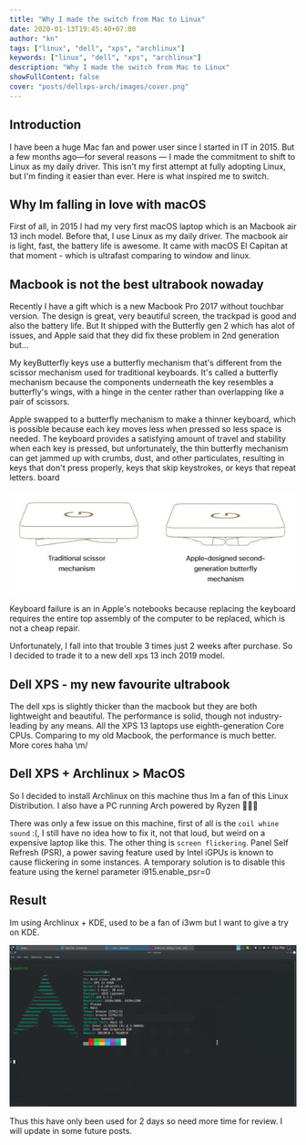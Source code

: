 ```yaml
---
title: "Why I made the switch from Mac to Linux"
date: 2020-01-13T19:45:40+07:00
author: "kn"
tags: ["linux", "dell", "xps", "archlinux"]
keywords: ["linux", "dell", "xps", "archlinux"]
description: "Why I made the switch from Mac to Linux"
showFullContent: false
cover: "posts/dellxps-arch/images/cover.png"
---
```


## Introduction

I have been a huge Mac fan and power user since I started in IT in 2015.
But a few months ago—for several reasons — I made the commitment to shift to Linux as my daily driver.
This isn't my first attempt at fully adopting Linux, but I'm finding it easier than ever.
Here is what inspired me to switch.

## Why Im falling in love with macOS

First of all, in 2015 I had my very first macOS laptop which is an Macbook air 13 inch model.
Before that, I use Linux as my daily driver.
The macbook air is light, fast, the battery life is awesome.
It came with macOS El Capitan at that moment - which is ultrafast comparing to window and linux.

## Macbook is not the best ultrabook nowaday

Recently I have a gift which is a new Macbook Pro 2017 without touchbar version.
The design is great, very beautiful screen, the trackpad is good and also the battery life.
But It shipped with the Butterfly gen 2 which has alot of issues, and Apple said that they did fix these problem in 2nd generation but...

My keyButterfly keys use a butterfly mechanism that's different from the scissor mechanism used for traditional keyboards.
It's called a butterfly mechanism because the components underneath the key resembles a butterfly's wings, with a hinge in the center rather than overlapping like a pair of scissors.

Apple swapped to a butterfly mechanism to make a thinner keyboard, which is possible because each key moves less when pressed so less space is needed.
The keyboard provides a satisfying amount of travel and stability when each key is pressed, but unfortunately, the thin butterfly mechanism can get jammed up with crumbs, dust, and other particulates, resulting in keys that don't press properly, keys that skip keystrokes, or keys that repeat letters.
board

![Traditional vs Butterfly keyboard](/posts/dellxps-arch/images/scissor-vs-butterfly.jpg)

Keyboard failure is an in Apple's notebooks because replacing the keyboard requires the entire top assembly of the computer to be replaced, which is not a cheap repair.

Unfortunately, I fall into that trouble 3 times just 2 weeks after purchase.
So I decided to trade it to a new dell xps 13 inch 2019 model.

## Dell XPS - my new favourite ultrabook

The dell xps is slightly thicker than the macbook but they are both lightweight and beautiful.
The performance is solid, though not industry-leading by any means.
All the XPS 13 laptops use eighth-generation Core CPUs.
Comparing to my old Macbook, the performance is much better. More cores haha \m/

## Dell XPS + Archlinux > MacOS

So I decided to install Archlinux on this machine thus Im a fan of this Linux Distribution.
I also have a PC running Arch powered by Ryzen 🎉🎉🎉

There was only a few issue on this machine, first of all is the `coil whine sound` :(, I still have no idea how to fix it, not that loud, but weird on a expensive laptop like this.
The other thing is `screen flickering`.
Panel Self Refresh (PSR), a power saving feature used by Intel iGPUs is known to cause flickering in some instances.
A temporary solution is to disable this feature using the kernel parameter i915.enable_psr=0

## Result

Im using Archlinux + KDE, used to be a fan of i3wm but I want to give a try on KDE.

![Dell XPS Archlinux + KDE](/posts/dellxps-arch/images/cover.png)

Thus this have only been used for 2 days so need more time for review. I will update in some future posts.

